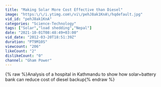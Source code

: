 ```yaml
---
title: "Making Solar More Cost Effective than Diesel"
image: "https:\/\/i.ytimg.com\/vi\/pehJ8ak1KnA\/hqdefault.jpg"
vid_id: "pehJ8ak1KnA"
categories: "Science-Technology"
tags: ["Solar","load shedding","Nepal"]
date: "2021-10-01T08:48:49+03:00"
vid_date: "2012-03-20T18:51:39Z"
duration: "PT9M10S"
viewcount: "206"
likeCount: "2"
dislikeCount: "0"
channel: "Gham Power"
---
```

{% raw %}Analysis of a hospital in Kathmandu to show how solar+battery bank can reduce cost of diesel backup{% endraw %}
